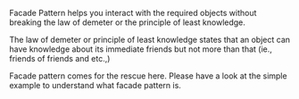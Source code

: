 Facade Pattern helps you interact with the required objects without breaking the law of demeter or the principle of least knowledge. 

The law of demeter or principle of least knowledge states that an object can have knowledge about its immediate friends but not more than that (ie., friends of friends and etc.,)

Facade pattern comes for the rescue here. Please have a look at the simple example to understand what facade pattern is.